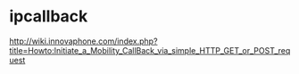 # ipcallback
http://wiki.innovaphone.com/index.php?title=Howto:Initiate_a_Mobility_CallBack_via_simple_HTTP_GET_or_POST_request